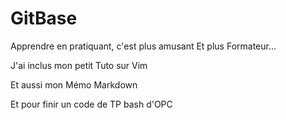 

# GitBase

Apprendre en pratiquant, c'est plus amusant
Et plus Formateur...

J'ai inclus mon petit Tuto sur Vim

Et aussi mon Mémo Markdown

Et pour finir un code de TP bash d'OPC

